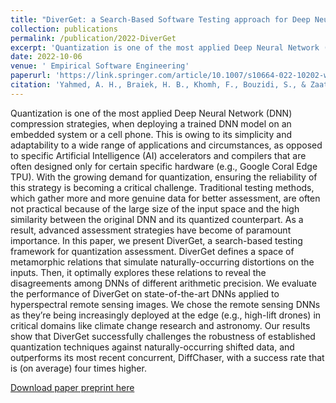 ```yaml
---
title: "DiverGet: a Search-Based Software Testing approach for Deep Neural Network Quantization assessment"
collection: publications
permalink: /publication/2022-DiverGet
excerpt: 'Quantization is one of the most applied Deep Neural Network (DNN) compression strategies, when deploying a trained DNN model on an embedded system or a cell phone. This is owing to its simplicity and adaptability to a wide range of applications and circumstances, as opposed to specific Artificial Intelligence (AI) accelerators and compilers that are often designed only for certain specific hardware (e.g., Google Coral Edge TPU). With the growing demand for quantization, ensuring the reliability of this strategy is becoming a critical challenge. Traditional testing methods, which gather more and more genuine data for better assessment, are often not practical because of the large size of the input space and the high similarity between the original DNN and its quantized counterpart. As a result, advanced assessment strategies have become of paramount importance. In this paper, we present DiverGet, a search-based testing framework for quantization assessment...[(more)](/publication/2022-DiverGet)'
date: 2022-10-06
venue: ' Empirical Software Engineering'
paperurl: 'https://link.springer.com/article/10.1007/s10664-022-10202-w'
citation: 'Yahmed, A. H., Braiek, H. B., Khomh, F., Bouzidi, S., & Zaatour, R. (2022). Diverget: a search-based software testing approach for deep neural network quantization assessment. Empirical Software Engineering, 27(7), 193.'
---
```

Quantization is one of the most applied Deep Neural Network (DNN) compression strategies, when deploying a trained DNN model on an embedded system or a cell phone. This is owing to its simplicity and adaptability to a wide range of applications and circumstances, as opposed to specific Artificial Intelligence (AI) accelerators and compilers that are often designed only for certain specific hardware (e.g., Google Coral Edge TPU). With the growing demand for quantization, ensuring the reliability of this strategy is becoming a critical challenge. Traditional testing methods, which gather more and more genuine data for better assessment, are often not practical because of the large size of the input space and the high similarity between the original DNN and its quantized counterpart. As a result, advanced assessment strategies have become of paramount importance. In this paper, we present DiverGet, a search-based testing framework for quantization assessment. DiverGet defines a space of metamorphic relations that simulate naturally-occurring distortions on the inputs. Then, it optimally explores these relations to reveal the disagreements among DNNs of different arithmetic precision. We evaluate the performance of DiverGet on state-of-the-art DNNs applied to hyperspectral remote sensing images. We chose the remote sensing DNNs as they’re being increasingly deployed at the edge (e.g., high-lift drones) in critical domains like climate change research and astronomy. Our results show that DiverGet successfully challenges the robustness of established quantization techniques against naturally-occurring shifted data, and outperforms its most recent concurrent, DiffChaser, with a success rate that is (on average) four times higher.

[Download paper preprint here](https://arxiv.org/pdf/2207.06282.pdf)